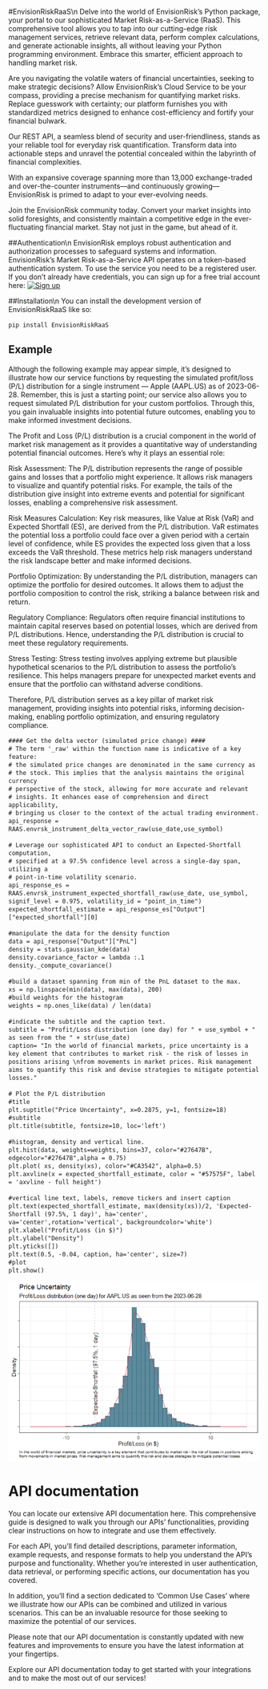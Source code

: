 #EnvisionRiskRaaS\n
Delve into the world of EnvisionRisk’s Python package, your portal to our sophisticated Market Risk-as-a-Service (RaaS). This comprehensive tool allows you to tap into our cutting-edge risk management services, retrieve relevant data, perform complex calculations, and generate actionable insights, all without leaving your Python programming environment. Embrace this smarter, efficient approach to handling market risk.

Are you navigating the volatile waters of financial uncertainties, seeking to make strategic decisions? Allow EnvisionRisk’s Cloud Service to be your compass, providing a precise mechanism for quantifying market risks. Replace guesswork with certainty; our platform furnishes you with standardized metrics designed to enhance cost-efficiency and fortify your financial bulwark.

Our REST API, a seamless blend of security and user-friendliness, stands as your reliable tool for everyday risk quantification. Transform data into actionable steps and unravel the potential concealed within the labyrinth of financial complexities.

With an expansive coverage spanning more than 13,000 exchange-traded and over-the-counter instruments—and continuously growing—EnvisionRisk is primed to adapt to your ever-evolving needs.

Join the EnvisionRisk community today. Convert your market insights into solid foresights, and consistently maintain a competitive edge in the ever-fluctuating financial market. Stay not just in the game, but ahead of it.

##Authentication\n
EnvisionRisk employs robust authentication and authorization processes to safeguard systems and information. EnvisionRisk’s Market Risk-as-a-Service API operates on a token-based authentication system. To use the service you need to be a registered user. If you don’t already have credentials, you can sign up for a free trial account here:
<a href='https://envisionrisk.shinyapps.io/user_management' target='_blank'><img height='36' style='border:0px;height:36px;' src='https://camo.githubusercontent.com/e757b083ceb7645a42a28ce48d538a7c52808781191546a5cfe1bd6c37c7c677/68747470733a2f2f7777772e64726f70626f782e636f6d2f732f6330616f69363878686d70313132332f7369676e2d75702d627574746f6e2d706e672d33332e706e673f7261773d74727565' border='0' alt='Sign up' /></a>

##Installation\n
You can install the development version of EnvisionRiskRaaS like so:
```
pip install EnvisionRiskRaaS
```

Example
-------

Although the following example may appear simple, it’s designed to illustrate how our service functions by requesting the simulated profit/loss (P/L) distribution for a single instrument — Apple (AAPL.US) as of 2023-06-28. Remember, this is just a starting point; our service also allows you to request simulated P/L distribution for your custom portfolios. Through this, you gain invaluable insights into potential future outcomes, enabling you to make informed investment decisions.

The Profit and Loss (P/L) distribution is a crucial component in the world of market risk management as it provides a quantitative way of understanding potential financial outcomes. Here’s why it plays an essential role:

Risk Assessment: The P/L distribution represents the range of possible gains and losses that a portfolio might experience. It allows risk managers to visualize and quantify potential risks. For example, the tails of the distribution give insight into extreme events and potential for significant losses, enabling a comprehensive risk assessment.

Risk Measures Calculation: Key risk measures, like Value at Risk (VaR) and Expected Shortfall (ES), are derived from the P/L distribution. VaR estimates the potential loss a portfolio could face over a given period with a certain level of confidence, while ES provides the expected loss given that a loss exceeds the VaR threshold. These metrics help risk managers understand the risk landscape better and make informed decisions.

Portfolio Optimization: By understanding the P/L distribution, managers can optimize the portfolio for desired outcomes. It allows them to adjust the portfolio composition to control the risk, striking a balance between risk and return.

Regulatory Compliance: Regulators often require financial institutions to maintain capital reserves based on potential losses, which are derived from P/L distributions. Hence, understanding the P/L distribution is crucial to meet these regulatory requirements.

Stress Testing: Stress testing involves applying extreme but plausible hypothetical scenarios to the P/L distribution to assess the portfolio’s resilience. This helps managers prepare for unexpected market events and ensure that the portfolio can withstand adverse conditions.

Therefore, P/L distribution serves as a key pillar of market risk management, providing insights into potential risks, informing decision-making, enabling portfolio optimization, and ensuring regulatory compliance.



```
#### Get the delta vector (simulated price change) ####
# The term '_raw' within the function name is indicative of a key feature: 
# the simulated price changes are denominated in the same currency as 
# the stock. This implies that the analysis maintains the original currency 
# perspective of the stock, allowing for more accurate and relevant 
# insights. It enhances ease of comprehension and direct applicability, 
# bringing us closer to the context of the actual trading environment.
api_response = RAAS.envrsk_instrument_delta_vector_raw(use_date,use_symbol)

# Leverage our sophisticated API to conduct an Expected-Shortfall computation, 
# specified at a 97.5% confidence level across a single-day span, utilizing a 
# point-in-time volatility scenario.
api_response_es = RAAS.envrsk_instrument_expected_shortfall_raw(use_date, use_symbol, signif_level = 0.975, volatility_id = "point_in_time")
expected_shortfall_estimate = api_response_es["Output"]["expected_shortfall"][0]

#manipulate the data for the density function
data = api_response["Output"]["PnL"]
density = stats.gaussian_kde(data)
density.covariance_factor = lambda :.1
density._compute_covariance()

#build a dataset spanning from min of the PnL dataset to the max.
xs = np.linspace(min(data), max(data), 200)
#build weights for the histogram
weights = np.ones_like(data) / len(data)

#indicate the subtitle and the caption text.
subtitle = "Profit/Loss distribution (one day) for " + use_symbol + " as seen from the " + str(use_date)
caption= "In the world of financial markets, price uncertainty is a key element that contributes to market risk - the risk of losses in positions arising \nfrom movements in market prices. Risk management aims to quantify this risk and devise strategies to mitigate potential losses."

# Plot the P/L distribution
#title
plt.suptitle("Price Uncertainty", x=0.2875, y=1, fontsize=18)
#subtitle
plt.title(subtitle, fontsize=10, loc='left')

#histogram, density and vertical line.
plt.hist(data, weights=weights, bins=37, color="#27647B", edgecolor="#27647B",alpha = 0.75)
plt.plot( xs, density(xs), color="#CA3542", alpha=0.5)
plt.axvline(x = expected_shortfall_estimate, color = "#57575F", label = 'axvline - full height')

#vertical line text, labels, remove tickers and insert caption
plt.text(expected_shortfall_estimate, max(density(xs))/2, 'Expected-Shortfall (97.5%, 1 day)', ha='center', va='center',rotation='vertical', backgroundcolor='white')
plt.xlabel("Profit/Loss (in $)")
plt.ylabel("Density")
plt.yticks([])
plt.text(0.5, -0.04, caption, ha='center', size=7)
#plot
plt.show()
```

![Graph](https://github.com/EnvisionRisk/EnvisionRiskRaaS/blob/master/man/figures/README-plot-1.png "Graph")

API documentation
=================

You can locate our extensive API documentation here. This comprehensive guide is designed to walk you through our APIs’ functionalities, providing clear instructions on how to integrate and use them effectively.

For each API, you’ll find detailed descriptions, parameter information, example requests, and response formats to help you understand the API’s purpose and functionality. Whether you’re interested in user authentication, data retrieval, or performing specific actions, our documentation has you covered.

In addition, you’ll find a section dedicated to ‘Common Use Cases’ where we illustrate how our APIs can be combined and utilized in various scenarios. This can be an invaluable resource for those seeking to maximize the potential of our services.

Please note that our API documentation is constantly updated with new features and improvements to ensure you have the latest information at your fingertips.

Explore our API documentation today to get started with your integrations and to make the most out of our services!






